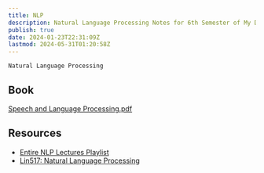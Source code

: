 ```yaml
---
title: NLP
description: Natural Language Processing Notes for 6th Semester of My DS Degree
publish: true
date: 2024-01-23T22:31:09Z
lastmod: 2024-05-31T01:20:58Z
---
```

`Natural Language Processing`
## Book

[Speech and Language Processing.pdf](Speech-20231011155605-1ab02xj.pdf)
## Resources

- [Entire NLP Lectures Playlist](https://www.youtube.com/playlist?list=PLfng5rv4gTmqfLtZcK85wDXDTOgZn0132)
- [Lin517: Natural Language Processing](https://jofrhwld.github.io/teaching/courses/2022_lin517)
